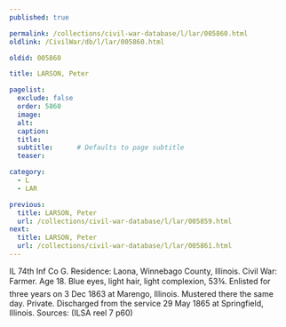 ```yaml
---
published: true

permalink: /collections/civil-war-database/l/lar/005860.html
oldlink: /CivilWar/db/l/lar/005860.html

oldid: 005860

title: LARSON, Peter

pagelist:
  exclude: false
  order: 5860
  image: 
  alt:
  caption:
  title:
  subtitle:      # Defaults to page subtitle
  teaser:

category: 
  - L 
  - LAR

previous:
  title: LARSON, Peter
  url: /collections/civil-war-database/l/lar/005859.html  
next:
  title: LARSON, Peter
  url: /collections/civil-war-database/l/lar/005861.html   
---
```

IL 74th Inf Co G. Residence: Laona, Winnebago County, Illinois. Civil War: Farmer. Age 18. Blue eyes, light hair, light complexion, 5&#146;3&frac34;&#148;. Enlisted for three years on 3 Dec 1863 at Marengo, Illinois. Mustered there the same day. Private. Discharged from the service 29 May 1865 at Springfield, Illinois. Sources: (ILSA reel 7 p60)